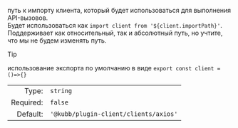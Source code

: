 путь к импорту клиента, который будет использоваться для выполнения API-вызовов.<br/>
Будет использоваться как `import client from '${client.importPath}'`.<br/>
Поддерживает как относительный, так и абсолютный путь, но учтите, что мы не будем изменять путь.

> [!TIP]
> использование экспорта по умолчанию в виде `export const client = ()=>{}`

|           |                                |
|----------:|:-------------------------------|
|     Type: | `string`                       |
| Required: | `false`                         |
|  Default: | `'@kubb/plugin-client/clients/axios'` |
